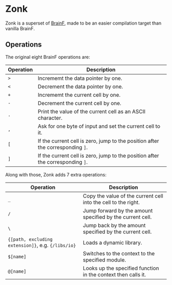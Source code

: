 # Zonk

Zonk is a superset of [BrainF](https://en.wikipedia.org/wiki/Brainfuck), made to be an easier compilation target than vanilla BrainF.

## Operations

The original eight BrainF operations are:

Operation | Description
--------- | -----------
`>` | Incrememt the data pointer by one.
`<` | Decrement the data pointer by one.
`+` | Incrememt the current cell by one.
`-` | Decrement the current cell by one.
`.` | Print the value of the current cell as an ASCII character.
`,` | Ask for one byte of input and set the current cell to it.
`[` | If the current cell is zero, jump to the position after the corresponding `]`.
`]` | If the current cell is zero, jump to the position after the corresponding `]`.

Along with those, Zonk adds 7 extra operations:

Operation | Description
--------- | -----------
`_` | Copy the value of the current cell into the cell to the right.
`/` | Jump forward by the amount specified by the current cell.
`\` | Jump back by the amount specified by the current cell.
`{[path, excluding extension]}`, e.g. `{/libs/io}` | Loads a dynamic library.
`$[name]` | Switches to the context to the specified module.
`@[name]` | Looks up the specified function in the context then calls it.
